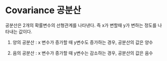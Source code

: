 # Covariance 공분산

공분산은 2개의 확률변수의 선형관계를 나타낸다. 즉 x가 변할때 y가 변하는 정도를 나타내는 값이다. 

1) 양의 공분산 : x 변수가 증가할 때 y변수도 증가하는 경우, 공분산의 값은 양수

2) 음의 공분산 : x 변수가 증가할 때 y변수는 감소하는 경우, 공분산의 값은 음수




